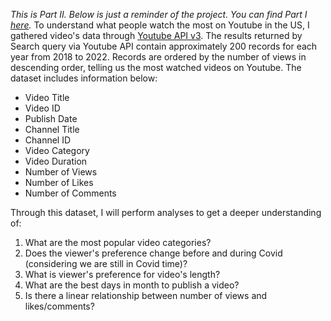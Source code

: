 <i>This is Part II. Below is just a reminder of the project. You can find Part I [here](https://github.com/minhtranmba/youtube_data_scraper).</i>
To understand what people watch the most on Youtube in the US, I gathered video's data through [Youtube API v3](https://developers.google.com/youtube/v3/docs). The results returned by Search query via Youtube API contain approximately 200 records for each year from 2018 to 2022. Records are ordered by the number of views in descending order, telling us the most watched videos on Youtube. The dataset includes information below:
<ul>
    <li>Video Title</li>
    <li>Video ID</li>
    <li>Publish Date</li>
    <li>Channel Title</li>
    <li>Channel ID</li>
    <li>Video Category</li>
    <li>Video Duration</li>
    <li>Number of Views</li>
    <li>Number of Likes</li>
    <li>Number of Comments</li>
</ul>
Through this dataset, I will perform analyses to get a deeper understanding of:
<ol>
    <li>What are the most popular video categories?</li>
    <li>Does the viewer's preference change before and during Covid (considering we are still in Covid time)?</li>
    <li>What is viewer's preference for video's length?</li>
    <li>What are the best days in month to publish a video?</li>
    <li>Is there a linear relationship between number of views and likes/comments?</li>
</ol>
